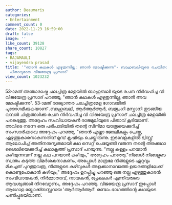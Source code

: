 ```yaml
---
author: Beaumaris
categories:
- Entertainment
comment_count: 0
date: 2022-11-23 16:59:00
draft: false
image: ''
like_count: 39128
share_count: 10827
tags:
- RAJAMAULI
- vijayendra prasad
title: '"ഞാൻ കഥകൾ എഴുതുന്നില്ല; ഞാൻ മോഷ്ടിക്കുന്നു"- ബാഹുബലിയുടെ രചയിതാവും രാജമൗലിയുടെ
  പിതാവുമായ വിജയേന്ദ്ര പ്രസാദ്'
view_count: 1023232
---
```


53-ാമത് അന്താരാഷ്ട്ര ചലച്ചിത്ര മേളയിൽ ബാഹുബലി യുടെ രചന നിർവഹിച്ച വി വിജയേന്ദ്ര പ്രസാദ് പറഞ്ഞു, "ഞാൻ കഥകൾ എഴുതുന്നില്ല, ഞാൻ അവ മോഷ്ടിക്കുന്നു". 53-ാമത് രാജ്യാന്തര ചലച്ചിത്രമേള ഗോവയിൽ പുരോഗമിക്കുകയാണ് .ബാഹുബലി, ആർആർആർ, ബജ്രംഗി മസ്താനി തുടങ്ങിയ വമ്പൻ ചിത്രങ്ങൾക്കു രചന നിർവഹിച്ച വി വിജയേന്ദ്ര പ്രസാദ് ചലച്ചിത്ര മേളയിൽ പങ്കെടുത്തു. അദ്ദേഹം സംവിധായകൻ രാജമൂലിയുടെ പിതാവ് കൂടിയാണ്. അവിടെ നടന്ന ഒരു പരിപാടിയിൽ തന്റെ സിനിമാ യാത്രയെക്കുറിച്ച് സംസാരിക്കവെ അദ്ദേഹം പറഞ്ഞു, "ഞാൻ എല്ലാ ജോലികളും ചെയ്തു, എഴുത്തുകാരനാകുന്നതിന് മുമ്പ് കൃഷിയും ചെയ്തിരുന്നു. ഇടവേളകളിൽ ട്വിസ്റ്റ് ആലോചിച്ച് അതിനനുസൃതമായി കഥ സെറ്റ് ചെയ്യേണ്ടി വരുന്ന തന്റെ തിരക്കഥാ ശൈലിയെക്കുറിച്ച് കഥാകൃത്ത് പ്രസാദ് പറയുന്നു. “നല്ല കള്ളം പറയാൻ കഴിയുന്നവന് നല്ല കഥ പറയാൻ കഴിയും,” അദ്ദേഹം പറഞ്ഞു."നിങ്ങൾ നിങ്ങളുടെ സ്വന്തം കടുത്ത വിമർശകനാകണം, അപ്പോൾ മാത്രമേ നിങ്ങളുടെ ഏറ്റവും മികച്ചത് പുറത്തുവരൂ, നിങ്ങളുടെ കഴിവുകൾ അളക്കാനാവാത്ത ഉയരങ്ങളിലേക്ക് കൊണ്ടുപോകാൻ കഴിയും," അദ്ദേഹം ഉറപ്പിച്ചു പറഞ്ഞു ഒരു നല്ല എഴുത്തുകാരൻ സംവിധായകൻ, നിർമ്മാതാവ്, നായകൻ, പ്രേക്ഷകർ എന്നിവരുടെ ആവശ്യങ്ങൾ നിറവേറ്റണം, അദ്ദേഹം പറഞ്ഞു. വിജയേന്ദ്ര പ്രസാദ് ഇപ്പോൾ ആഗോള ബ്ലോക്ക്ബസ്റ്ററായ 'ആർആർആർ' രണ്ടാം ഭാഗത്തിന്റെ കഥയുടെ പണിപ്പുരയിലാണ്.
